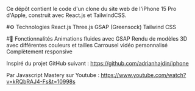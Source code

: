 Ce dépôt contient le code d'un clone du site web de l'iPhone 15 Pro d'Apple, construit avec React.js et TailwindCSS.

#⚙️ Technologies
React.js
Three.js
GSAP (Greensock)
Tailwind CSS

#🔋 Fonctionnalités
Animations fluides avec GSAP
Rendu de modèles 3D avec différentes couleurs et tailles
Carrousel vidéo personnalisé
Complètement responsive

Inspiré du projet GitHub suivant :
https://github.com/adrianhajdin/iphone

Par Javascript Mastery sur Youtube :
https://www.youtube.com/watch?v=kRQbRAJ4-Fs&t=10998s
